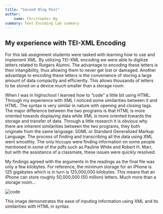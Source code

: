 ```yaml
---
title: "Second Blog Post"
author: 
    name: Christopher Ng
summary: Text Encoding Lab summary 
---
```


## My experience with TEI-XML Encoding

For this lab assignment students were tasked with learning how to use and implement XML. By utilizing TEI-XML encoding we were able to digitize letters related to Rutgers Alumni. The advantage to encoding these letters is their intangibility, thus allowing them to never get lost or damaged. Another advantage to encoding these letters is the convenience of storing a large amount of data compactly and efficiently. This allows thousands of letters to be stored on a device much smaller than a storage room.

When I was in highschool I learned how to “code” a little bit using HTML. Through my experience with XML I noticed some similarities between it and HTML. The syntax is very similar in nature with opening and closing tags. The major difference between the two programs is that HTML is more oriented towards displaying data while XML is more oriented towards the storage and transfer of data. Through a little research it is obvious why there are inherent similarities between the two programs, they both originate from the same language: SGML or Standard Generalized Markup Language.
The process of finding and transcribing all the data using XML went smoothly. The only hiccups were finding information on some people mentioned in some of the pdfs such as Pauline White and Robert H. Marr, but with the assistance of a classmate, these issues were quickly resolved.

My findings agreed with the arguments in the readings as the final file was only a few kilobytes. For reference, the minimum storage for an iPhone is 125 gigabytes which is in turn is 125,000,000 kilobytes. This means that an iPhone can store roughly 50,000,000 (50 million) letters. Much more than a storage room…

![code](../../../../../humdata22/img/crn51-b2-fig1.png)

This image demonstrates the ease of inputing information using XML and its similarities with HTML in syntax.
